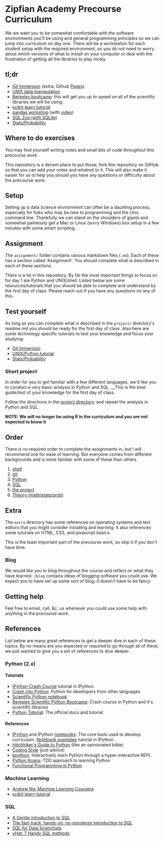 # Zipfian Academy Precourse Curriculum

We we want you to be somewhat comfortable with the software environments you'll be using and general programming principles so we can jump into curriculum on day one.  There will be a workstation for each student setup with the required environment, so you do not need to worry about which versions of what to install on your computer or deal with the frustration of getting all the libraries to play nicely.

## tl;dr

* [Git Immersion](http://gitimmersion.com/) (extra: Github [Pages](http://dannguyen.github.io/github-for-portfolios/))
* [UNIX data manipulation](http://planspace.org/2013/05/21/command-line-data-manipulation/)
* [Berkeley bootcamp](http://www.pythonbootcamp.info/schedule): this will get you up to speed on all of the scientific libraries we will be using.  
* [scikit-learn tutorial](https://github.com/jakevdp/sklearn_pycon2014) 
* [pandas workshop](http://nbviewer.ipython.org/github/jvns/talks/blob/master/pydatanyc2013/PyData%20NYC%202013%20tutorial.ipynb) (with [video](https://vimeo.com/79835526))
* [SQL Zoo (with SQLite)](http://sqlzoo.net/wiki/Main_Page)
* [Stats/Probability](http://courses.washington.edu/css490/2012.Winter/lecture_slides/02_math_essentials.pdf)

## Where to do exercises
You may find yourself writing notes and small bits of code throughout this precourse work.

This repository is a decent place to put those; fork this repository on GitHub so that you can add your notes and whatnot to it. This will also make it easier for us to help you should you have any questions or difficulty about the precourse work.

## Setup

Setting up a data science environment can often be a daunting process, especially for folks who may be new to programming and the Unix command line.  Thankfully we can stand on the shoulders of giants and somewhat painlessly get a Mac or Linux (sorry Windows) box setup in a few minutes with some smart scripting.

## Assignment

The `assignment/` folder contains various markdown files (`.md`).  Each of these has a section called 'Assignment'.  You should complete what is described in each of these sections.

There is a lot in this repository.  By far the most important things to focus on for day 1 are Python and UNIX/shell.  Listed below are some resources/tutorials that you should be able to complete and understand by the first day of class.  Please reach out if you have any questions on any of this.

## Test yourself

As long as you can complete what is described in the `project/` directory's readme.md you should be ready for the first day of class.  Also here are some technology specific tutorials to test your knowledge and focus your studying:

* [Git Immersion](http://gitimmersion.com/)
* [UNIX/Python tutorial](http://inst.eecs.berkeley.edu/~cs188/sp12/projects/tutorial/tutorial.html)
* [Stats/Probability](http://courses.washington.edu/css490/2012.Winter/lecture_slides/02_math_essentials.pdf)

### Short project

In order for you to get familiar with a few different languages,
we'd like you to conduct a very basic analysis in Python and SQL.  __This is the best guide/test of your knowledge for the first day of class.

Follow the directions in the [project directory](project/readme.md), and
repeat the analysis in Python and SQL.

__NOTE: We will no longer be using R in the curriculum and you are not expected to know it__

## Order

There is no required order to complete the assignments in, but I will recommend one for ease of learning.  But everyone comes from different backgrounds and is more familiar with some of these than others.

1. [shell](assignment/shell.md)
2. [git](assignment/git.md)
3. [Python](assignment/python.md)
4. [SQL](assignment/sql.md)
5. [the project](project/readme.md)
5. [Theory (math/stats/prob)](assignment/theory.md)

## Extra

The `extra` directory has some references on operating systems and text editors that you might consider installing and learning. It also references some tutorials on HTML, CSS, and javascript basics.

This is the least important part of the precourse work, so skip it if you don't have time.

### Blog

We would like you to blog throughout the course and reflect on what they have learned. `/blog` contains ideas of blogging software you could use. We expect you to have set up some sort of blog; it doesn't have to be fancy.

## Getting help
Feel free to email, call, &c. us whenever you could use some help with anything in the precourse work.

## References

List below are many great references to get a deeper dive in each of these topics.  By no means are you expected or required to go through all of these, we just wanted to give you a set of references to dive deeper.

### Python (2.x)

#### Tutorials
* [IPython Crash Course](http://nbviewer.ipython.org/github/kialio/python-bootcamp/blob/master/DataFiles_and_Notebooks/04_IPythonNotebookIntroduction/ipython-tutor.ipynby) tutorial in IPython.
* [Crash into Python](http://stephensugden.com/crash_into_python/): Python for developers from other languages
* [Scientific Python notebook](http://nbviewer.ipython.org/gist/rpmuller/5920182)
* [Berkeley Scientific Python Bootcamp](http://register.pythonbootcamp.info/): Crash course in Python and it's scientific libraries
* [Python Tutorial](http://docs.python.org/2/tutorial/index.html): The official docs and tutorial

#### References
* [IPython](http://ipython.org/) and IPython [notebooks](http://ipython.org/notebook.html): The core tools used to develop curriculum. [Notebook examples](https://github.com/ipython/ipython/tree/master/examples/notebooks#a-collection-of-notebooks-for-using-ipython-effectively) tutorial in IPython.
* [Hitchhiker's Guide to Python](http://docs.python-guide.org/en/latest/) (like an opinionated bible) 
* [Coding Style](http://docs.python-guide.org/en/latest/writing/style/) (just advice)
* [bpython](http://bpython-interpreter.org/about/): Interactively learn Python through a hyper-interactive REPL 
* [Python Koans](https://bitbucket.org/gregmalcolm/python_koans): TDD approach to learning Python
* [Functional Programming in Python](https://github.com/kialio/python-bootcamp/raw/master/Lectures/07_AdvancedInteractions/day2_advanced_interactions.pdf)

### Machine Learning

* [Andrew Ng: Machine Learning Coursera](https://www.coursera.org/course/ml)
* [scikit-learn tutorial](http://scikit-learn.org/stable/tutorial/statistical_inference/supervised_learning.html)

### SQL

* [A Gentle introduction to SQL](https://github.com/zipfian/SQL-Tutorial)
* [The fast-track, hands-on, no-nonsense introduction to SQL](https://github.com/dserban/WebDevCourseMaterials/tree/master/1-intro-to-sql)
* [SQL for Data Scienctists](http://bensresearch.com/downloads/SQL.pdf)
* [yHat: 7 Handy SQL methods](http://blog.yhathq.com/posts/sql-for-data-scientists.html)

